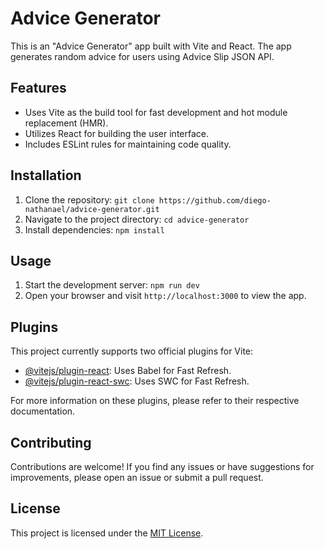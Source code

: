 # Advice Generator

This is an "Advice Generator" app built with Vite and React. The app generates random advice for users using Advice Slip JSON API.

## Features

- Uses Vite as the build tool for fast development and hot module replacement (HMR).
- Utilizes React for building the user interface.
- Includes ESLint rules for maintaining code quality.

## Installation

1. Clone the repository: `git clone https://github.com/diego-nathanael/advice-generator.git`
2. Navigate to the project directory: `cd advice-generator`
3. Install dependencies: `npm install`

## Usage

1. Start the development server: `npm run dev`
2. Open your browser and visit `http://localhost:3000` to view the app.

## Plugins

This project currently supports two official plugins for Vite:

- [@vitejs/plugin-react](https://github.com/vitejs/vite-plugin-react/blob/main/packages/plugin-react/README.md): Uses Babel for Fast Refresh.
- [@vitejs/plugin-react-swc](https://github.com/vitejs/vite-plugin-react-swc): Uses SWC for Fast Refresh.

For more information on these plugins, please refer to their respective documentation.

## Contributing

Contributions are welcome! If you find any issues or have suggestions for improvements, please open an issue or submit a pull request.

## License

This project is licensed under the [MIT License](LICENSE).
